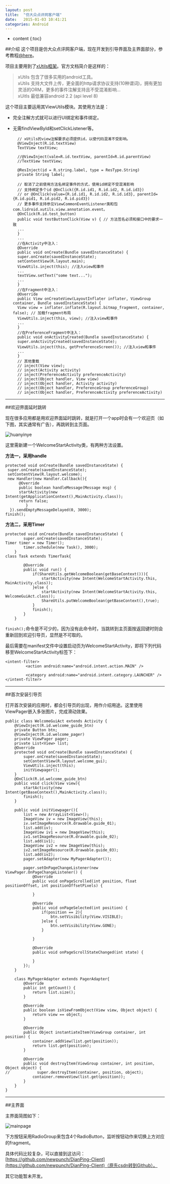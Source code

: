 ```yaml
---
layout: post
title:  "仿大众点评网客户端"
date:   2015-01-03 10:41:21
categories: Android
---
```


* content
{:toc}


##介绍
这个项目是仿大众点评网客户端，现在开发到引导界面及主界面部分，参考教程[@here](http://www.maiziedu.com/course/android/481-6166/)。

项目主要用到了[xUtils框架](https://github.com/wyouflf/xUtils)。官方文档简介是这样的：

>xUtils 包含了很多实用的android工具。  
xUtils 支持大文件上传，更全面的http请求协议支持(10种谓词)，拥有更加灵活的ORM，更多的事件注解支持且不受混淆影响...  
xUitls 最低兼容android 2.2 (api level 8)

这个项目主要运用其ViewUtils模块。其使用方法是：

* 完全注解方式就可以进行UI绑定和事件绑定。
* 无需findViewById和setClickListener等。  

    
    	// xUtils的view注解要求必须提供id，以使代码混淆不受影响。
    	@ViewInject(R.id.textView)
    	TextView textView;
    	
    	//@ViewInject(vale=R.id.textView, parentId=R.id.parentView)
    	//TextView textView;
    	
    	@ResInject(id = R.string.label, type = ResType.String)
    	private String label;
    	
    	// 取消了之前使用方法名绑定事件的方式，使用id绑定不受混淆影响
    	// 支持绑定多个id @OnClick({R.id.id1, R.id.id2, R.id.id3})
    	// or @OnClick(value={R.id.id1, R.id.id2, R.id.id3}, parentId={R.id.pid1, R.id.pid2, R.id.pid3})
    	// 更多事件支持参见ViewCommonEventListener类和包com.lidroid.xutils.view.annotation.event。
    	@OnClick(R.id.test_button)
    	public void testButtonClick(View v) { // 方法签名必须和接口中的要求一致
    	...
    	}
    	...
    	//在Activity中注入：
    	@Override
    	public void onCreate(Bundle savedInstanceState) {
    	super.onCreate(savedInstanceState);
    	setContentView(R.layout.main);
    	ViewUtils.inject(this); //注入view和事件
    	...
    	textView.setText("some text...");
    	...
    	}
    	//在Fragment中注入：
    	@Override
    	public View onCreateView(LayoutInflater inflater, ViewGroup container, Bundle savedInstanceState) {
    	View view = inflater.inflate(R.layout.bitmap_fragment, container, false); // 加载fragment布局
    	ViewUtils.inject(this, view); //注入view和事件
    	...
    	}
    	//在PreferenceFragment中注入：
    	public void onActivityCreated(Bundle savedInstanceState) {
    	super.onActivityCreated(savedInstanceState);
    	ViewUtils.inject(this, getPreferenceScreen()); //注入view和事件
    	...
    	}
    	// 其他重载
    	// inject(View view);
    	// inject(Activity activity)
    	// inject(PreferenceActivity preferenceActivity)
    	// inject(Object handler, View view)
    	// inject(Object handler, Activity activity)
    	// inject(Object handler, PreferenceGroup preferenceGroup)
    	// inject(Object handler, PreferenceActivity preferenceActivity)
    

---

##欢迎界面延时跳转

现在很多应用都是用欢迎界面延时跳转，就是打开一个app时会有一个欢迎页（如下图，其实通常有广告），再跳转到主页面。

![huanyinye](http://7xk2i5.com1.z0.glb.clouddn.com/dazong.png)

这里需新建一个WelcomeStartActivity类，有两种方法设置。

**方法一，采用handle**

	protected void onCreate(Bundle savedInstanceState) {
     super.onCreate(savedInstanceState);
	 setContentView(R.layout.welcome);
	 new Handler(new Handler.Callback(){
	      @Override
	      public boolean handleMessage(Message msg) {
	      startActivity(new Intent(getApplicationContext(),MainActivity.class));
	      return false;
	         }
	  }).sendEmptyMessageDelayed(0, 3000);
	finish();

**方法二，采用Timer**

	protected void onCreate(Bundle savedInstanceState) {
	        super.onCreate(savedInstanceState);
	Timer timer = new Timer();
	        timer.schedule(new Task(), 3000);
	    }
	class Task extends TimerTask{
	
	        @Override
	        public void run() {
	            if(ShareUtils.getWelcomeBoolean(getBaseContext())){
	                startActivity(new Intent(WelcomeStartActivity.this, MainActivity.class));
	            }else {
	                startActivity(new Intent(WelcomeStartActivity.this, WelcomeGuiAct.class));
	                ShareUtils.putWelcomeBoolean(getBaseContext(),true);
	            }
	            finish();
	        }
	    }

`finish();`命令是不可少的，因为没有此命令时，当跳转到主页面按返回键时则会重新回到欢迎引导页，显然是不可取的。

最后需要在manifest文件中设置启动页为WelcomeStartActivity，即将下列代码移至WelcomeStartActivity标签下：

	<intent-filter>
	         <action android:name="android.intent.action.MAIN" />
	
	         <category android:name="android.intent.category.LAUNCHER" />
	</intent-filter>


---

##首次安装引导页

打开首次安装的应用时，都会引导页的出现，用作介绍用途。这里使用ViewPager嵌入多张图片，完成滑动效果。

	public class WelcomeGuiAct extends Activity {
	    @ViewInject(R.id.welcome_guide_btn)
	    private Button btn;
	    @ViewInject(R.id.welcome_pager)
	    private ViewPager pager;
	    private List<View> list;
	    @Override
	    protected void onCreate(Bundle savedInstanceState) {
	        super.onCreate(savedInstanceState);
	        setContentView(R.layout.welcome_gui);
	        ViewUtils.inject(this);
	        initViewpager();
	    }
	    @OnClick(R.id.welcome_guide_btn)
	    public void click(View view){
	        startActivity(new Intent(getBaseContext(),MainActivity.class));
	        finish();
	    }
	
	    public void initViewpager(){
	        list = new ArrayList<View>();
	        ImageView iv = new ImageView(this);
	        iv.setImageResource(R.drawable.guide_01);
	        list.add(iv);
	        ImageView iv1 = new ImageView(this);
	        iv1.setImageResource(R.drawable.guide_02);
	        list.add(iv1);
	        ImageView iv2 = new ImageView(this);
	        iv2.setImageResource(R.drawable.guide_03);
	        list.add(iv2);
	        pager.setAdapter(new MyPagerAdapter());
	
	        pager.setOnPageChangeListener(new ViewPager.OnPageChangeListener() {
	            @Override
	            public void onPageScrolled(int position, float positionOffset, int positionOffsetPixels) {
	
	            }
	
	            @Override
	            public void onPageSelected(int position) {
	                if(position == 2){
	                    btn.setVisibility(View.VISIBLE);
	                }else {
	                    btn.setVisibility(View.GONE);
	                }
	
	            }
	
	            @Override
	            public void onPageScrollStateChanged(int state) {
	
	            }
	        });
	    }
	
	    class MyPagerAdapter extends PagerAdapter{
	        @Override
	        public int getCount() {
	            return list.size();
	        }
	
	        @Override
	        public boolean isViewFromObject(View view, Object object) {
	            return view == object;
	        }
	
	        @Override
	        public Object instantiateItem(ViewGroup container, int position) {
	            container.addView(list.get(position));
	            return list.get(position);
	        }
	
	        @Override
	        public void destroyItem(ViewGroup container, int position, Object object) {
	//            super.destroyItem(container, position, object);
	            container.removeView(list.get(position));
	        }
	    }
	}

---

##主界面

主界面简图如下：

![mainpage](http://7xk2i5.com1.z0.glb.clouddn.com/dzmainpage.png)

下方按钮采用RadioGroup来包含4个RadioButton，监听按钮动作来切换上方对应的fragment。

具体代码比较复杂，可以直接到这访问：[https://github.com/newpunch/DianPing-Client](https://github.com/newpunch/DianPing-Client)（原先csdn转到Github）。

其它功能暂未开发。

